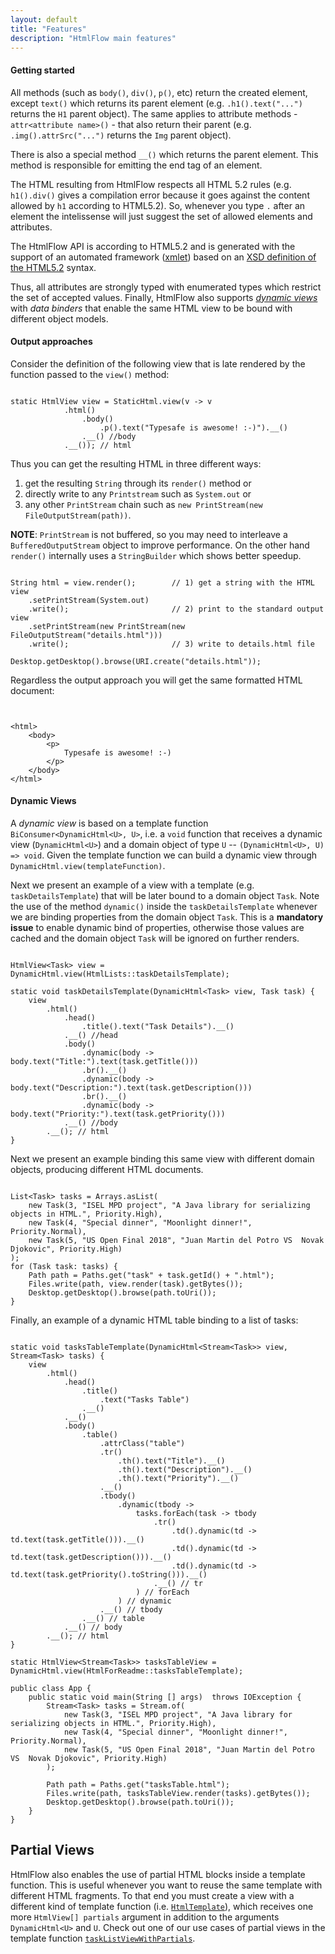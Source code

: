 ```yaml
---
layout: default
title: "Features"
description: "HtmlFlow main features"
---
```


#### Getting started

All methods (such as `body()`, `div()`, `p()`, etc) return the created element,
except `text()` which returns its parent element (e.g. `.h1().text("...")` returns
the `H1` parent object).
The same applies to attribute methods - `attr<attribute name>()` - that also
return their parent (e.g. `.img().attrSrc("...")` returns the `Img` parent object).

There is also a special method `__()` which returns the parent element.
This method is responsible for emitting the end tag of an element.

The HTML resulting from HtmlFlow respects all HTML 5.2 rules (e.g. `h1().div()`
gives a compilation error because it goes against the content
allowed by `h1` according to HTML5.2). So, whenever you type `.` after an element
the intelissense will just suggest the set of allowed elements and attributes.

The HtmlFlow API is according to HTML5.2 and is generated with the support
of an automated framework ([xmlet](https://github.com/xmlet/)) based on an [XSD
definition of the HTML5.2](https://github.com/xmlet/HtmlApiFaster/blob/master/src/main/resources/html_5_2.xsd)
syntax.

Thus, all attributes are strongly typed with enumerated types which restrict
the set of accepted values.
Finally, HtmlFlow also supports [_dynamic views_](#dynamic-views) with *data binders* that enable
the same HTML view to be bound with different object models.

#### Output approaches

Consider the definition of the following view that is late rendered by the function 
passed to the `view()` method:

<pre><code class="language-java">
static HtmlView view = StaticHtml.view(v -> v
            .html()
                .body()
                    .p().text("Typesafe is awesome! :-)").__()
                .__() //body
            .__()); // html
</code></pre>

Thus you can get the resulting HTML in three different ways:
1) get the resulting `String` through its `render()` method or 
2) directly write to any `Printstream` such as `System.out` or 
3) any other `PrintStream` chain such as `new PrintStream(new FileOutputStream(path))`. 

**NOTE**: `PrintStream` is not buffered, so you may need to interleave a `BufferedOutputStream`
object to improve performance.
On the other hand `render()` internally uses a `StringBuilder` which shows better speedup.

<pre><code class="language-java">
String html = view.render();        // 1) get a string with the HTML
view
    .setPrintStream(System.out)
    .write();                       // 2) print to the standard output
view
    .setPrintStream(new PrintStream(new FileOutputStream("details.html")))
    .write();                       // 3) write to details.html file

Desktop.getDesktop().browse(URI.create("details.html"));
</code></pre>

Regardless the output approach you will get the same formatted HTML document:

<pre><code class="language-markup">
<!DOCTYPE html>
&lt;html>
    &lt;body>
        &lt;p>
            Typesafe is awesome! :-)
        &lt;/p>
    &lt;/body>
&lt;/html>
</code></pre>

#### Dynamic Views

A _dynamic view_ is based on a template function `BiConsumer<DynamicHtml<U>, U>`, i.e.
a `void` function that receives a dynamic view (`DynamicHtml<U>`) and a domain object of type `U` -- 
`(DynamicHtml<U>, U) => void`.
Given the template function we can build a dynamic view through `DynamicHtml.view(templateFunction)`.

Next we present an example of a view with a template (e.g. `taskDetailsTemplate`) that will be later 
bound to a domain object `Task`.
Note the use of the method `dynamic()` inside the `taskDetailsTemplate` whenever we are
binding properties from the domain object `Task`.
This is a **mandatory issue** to enable dynamic bind of properties, otherwise those values are
cached and the domain object `Task` will be ignored on further renders. 

<pre><code class="language-java">
HtmlView&lt;Task> view = DynamicHtml.view(HtmlLists::taskDetailsTemplate);

static void taskDetailsTemplate(DynamicHtml&lt;Task> view, Task task) {
    view
        .html()
            .head()
                .title().text("Task Details").__()
            .__() //head
            .body()
                .dynamic(body -> body.text("Title:").text(task.getTitle()))
                .br().__()
                .dynamic(body -> body.text("Description:").text(task.getDescription()))
                .br().__()
                .dynamic(body -> body.text("Priority:").text(task.getPriority()))
            .__() //body
        .__(); // html
}
</code></pre>

Next we present an example binding this same view with different domain objects,
producing different HTML documents.

<pre><code class="language-java">
List&lt;Task> tasks = Arrays.asList(
    new Task(3, "ISEL MPD project", "A Java library for serializing objects in HTML.", Priority.High),
    new Task(4, "Special dinner", "Moonlight dinner!", Priority.Normal),
    new Task(5, "US Open Final 2018", "Juan Martin del Potro VS  Novak Djokovic", Priority.High)
);
for (Task task: tasks) {
    Path path = Paths.get("task" + task.getId() + ".html");
    Files.write(path, view.render(task).getBytes());
    Desktop.getDesktop().browse(path.toUri());
}
</code></pre>

Finally, an example of a dynamic HTML table binding to a list of tasks:

<pre><code class="language-java">
static void tasksTableTemplate(DynamicHtml&lt;Stream&lt;Task>> view, Stream&lt;Task> tasks) {
    view
        .html()
            .head()
                .title()
                    .text("Tasks Table")
                .__()
            .__()
            .body()
                .table()
                    .attrClass("table")
                    .tr()
                        .th().text("Title").__()
                        .th().text("Description").__()
                        .th().text("Priority").__()
                    .__()
                    .tbody()
                        .dynamic(tbody ->
                            tasks.forEach(task -> tbody
                                .tr()
                                    .td().dynamic(td -> td.text(task.getTitle())).__()
                                    .td().dynamic(td -> td.text(task.getDescription())).__()
                                    .td().dynamic(td -> td.text(task.getPriority().toString())).__()
                                .__() // tr
                            ) // forEach
                        ) // dynamic
                    .__() // tbody
                .__() // table
            .__() // body
        .__(); // html
}

static HtmlView&lt;Stream&lt;Task>> tasksTableView = DynamicHtml.view(HtmlForReadme::tasksTableTemplate);

public class App {
    public static void main(String [] args)  throws IOException {
        Stream&lt;Task> tasks = Stream.of(
            new Task(3, "ISEL MPD project", "A Java library for serializing objects in HTML.", Priority.High),
            new Task(4, "Special dinner", "Moonlight dinner!", Priority.Normal),
            new Task(5, "US Open Final 2018", "Juan Martin del Potro VS  Novak Djokovic", Priority.High)
        );

        Path path = Paths.get("tasksTable.html");
        Files.write(path, tasksTableView.render(tasks).getBytes());
        Desktop.getDesktop().browse(path.toUri());
    }
}
</code></pre>

## Partial Views

HtmlFlow also enables the use of partial HTML blocks inside a template function.
This is useful whenever you want to reuse the same template with different HTML fragments.
To that end you must create a view with a different kind of template function (i.e. 
[`HtmlTemplate`](src/main/java/htmlflow/HtmlTemplate.java)), which 
receives one more `HtmlView[] partials` argument in addition to the arguments `DynamicHtml<U>`
and `U`.
Check out one of our use cases of partial views in the template function
[`taskListViewWithPartials`](https://github.com/xmlet/HtmlFlow/blob/readme-for-release-3/src/test/java/htmlflow/test/views/HtmlTables.java#L75).

<p>&nbsp;</p>